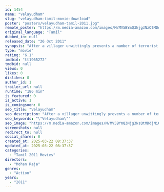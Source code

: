 ```yaml
---
id: 1454
name: "Velayudham"
slug: "velayudham-tamil-movie-download"
poster: "posters/velayudham-tamil-2011.jpg"
remote_poster: "https://m.media-amazon.com/images/M/MV5BYmQ3Njg3NzQtMDdjNi00Mzc2LTg1ZTAtOGE1MzM5ZTc1ZGUwXkEyXkFqcGc@._V1_SX300.jpg"
original_language: "Tamil"
dubbed_in: null
released_date: "26 Oct 2011"
synopsis: "After a villager unwittingly prevents a number of terrorist attacks in Chennai, a young journalist identifies and persuades him to take on the disguise of a superhero to fight terrorism and corruption."
type: "movie"
rating: "6.1"
imdbid: "tt1965272"
tmdbid: null
views: 0
likes: 0
dislikes: 0
author_id: 1
trailer_url: null
runtime: "186 min"
is_featured: 0
is_active: 1
is_comingsoon: 0
seo_title: "Velayudham"
seo_description: "After a villager unwittingly prevents a number of terrorist attacks in Chennai, a young journalist identifies and persuades him to take on the disguise of a superhero to fight terrorism and corruption."
seo_keywords: "\"Velayudham\""
seo_image: "https://m.media-amazon.com/images/M/MV5BYmQ3Njg3NzQtMDdjNi00Mzc2LTg1ZTAtOGE1MzM5ZTc1ZGUwXkEyXkFqcGc@._V1_SX300.jpg"
screenshots: null
redirect_to: null
social_shares: 0
created_at: 2025-03-22 08:37:37
updated_at: 2025-03-22 08:37:37
categories:
  - "Tamil 2011 Movies"
directors:
  - "Mohan Raja"
genres:
  - "Action"
years:
  - "2011"
---
```

